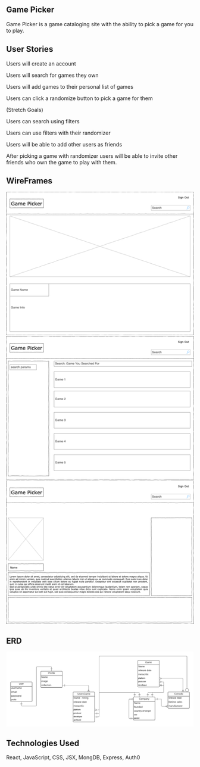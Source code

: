 ## Game Picker
Game Picker is a game cataloging site with the ability to pick a game for you to play.

## User Stories
Users will create an account

Users will search for games they own

Users will add games to their personal list of games

Users can click a randomize button to pick a game for them

(Stretch Goals)

Users can search using filters

Users can use filters with their randomizer

Users will be able to add other users as friends

After picking a game with randomizer users will be able to invite other friends who own the game to play with them.

## WireFrames
![Game Show Page](./src/images/gameshowpage.png)
![Game Index Page](./src/images/gamessearchpage.png)
![Profile Page](./src/images/ProfilePage.png)

## ERD
![ERD](./src/images/ERD.png)

## Technologies Used
React, JavaScript, CSS, JSX,  MongDB, Express, Auth0

